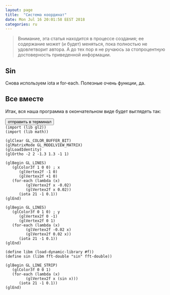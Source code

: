 ```yaml
---
layout: page
title:  "Система координат"
date: Mon Jul 16 20:01:58 EEST 2018
categories: ru
---
```


> Внимание, эта статья находится в процессе создания; ее содержание может (и будет) меняться, пока полностью не удовлетворит автора. А до тех пор я не ручаюсь за стопроцентную достоверность приведенной информации.


## Sin

Снова используем iota и for-each. Полезные очень функции, да.

## Все вместе

Итак, вся наша программа в окончательном виде будет выглядеть так:

<pre><button class="doit" onclick="doit(sincos.textContent)">отправить в терминал</button><code id="sincos" data-language="ol">
(import (lib gl2))
(import (lib math))

(glClear GL_COLOR_BUFFER_BIT)
(glMatrixMode GL_MODELVIEW_MATRIX)
(glLoadIdentity)
(glOrtho -2 2 -1.3 1.3 -1 1)

(glBegin GL_LINES)
   (glColor3f 1 0 0) ; x
      (glVertex2f -1 0)
      (glVertex2f +1 0)
   (for-each (lambda (x)
         (glVertex2f x -0.02)
         (glVertex2f x 0.02))
      (iota 21 -1 0.1))
(glEnd)

(glBegin GL_LINES)
   (glColor3f 0 1 0) ; y
      (glVertex2f 0 -1)
      (glVertex2f 0 1)
   (for-each (lambda (x)
         (glVertex2f -0.02 x)
         (glVertex2f 0.02 x))
      (iota 21 -1 0.1))
(glEnd)

(define libm (load-dynamic-library #f))
(define sin (libm fft-double "sin" fft-double))

(glBegin GL_LINE_STRIP)
   (glColor3f 0 0 1)
   (for-each (lambda (x)
         (glVertex2f x (sin x)))
      (iota 21 -1 0.1))
(glEnd)

</code></pre>
